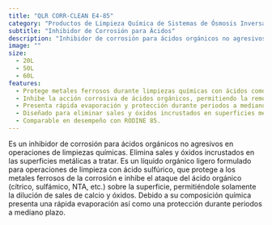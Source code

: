 ```yaml
---
title: "QLR CORR-CLEAN E4-85"
category: "Productos de Limpieza Química de Sistemas de Ósmosis Inversa, Calderas, Sistemas de Enfriamiento y Procesos de Planta de Alimentos"
subtitle: "Inhibidor de Corrosión para Ácidos"
description: "Inhibidor de corrosión para ácidos orgánicos no agresivos durante limpiezas químicas, protege metales ferrosos del ataque de ácidos como sulfúrico, cítrico y otros."
image: ""
size:
  - 20L
  - 50L
  - 60L
features:
  - Protege metales ferrosos durante limpiezas químicas con ácidos como sulfúrico, cítrico, sulfámico y NTA.
  - Inhibe la acción corrosiva de ácidos orgánicos, permitiendo la remoción de sales de calcio y óxidos sin dañar la superficie metálica.
  - Presenta rápida evaporación y protección durante periodos a mediano plazo.
  - Diseñado para eliminar sales y óxidos incrustados en superficies metálicas.
  - Comparable en desempeño con RODINE 85.
---
```


Es un inhibidor de corrosión para ácidos orgánicos no agresivos en operaciones de limpiezas químicas. Elimina sales y óxidos incrustados en las superficies metálicas a tratar. Es un líquido orgánico ligero formulado para operaciones de limpieza con ácido sulfúrico, que protege a los metales ferrosos de la corrosión e inhibe el ataque del ácido orgánico (cítrico, sulfámico, NTA, etc.) sobre la superficie, permitiéndole solamente la dilución de sales de calcio y óxidos. Debido a su composición química presenta una rápida evaporación así como una protección durante periodos a mediano plazo.
